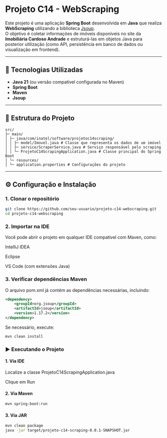 # Projeto C14 - WebScraping

Este projeto é uma aplicação **Spring Boot** desenvolvida em **Java** que realiza **WebScraping** utilizando a biblioteca [Jsoup](https://jsoup.org/).  
O objetivo é coletar informações de imóveis disponíveis no site da **Imobiliária Cardoso Andrade** e estruturá-las em objetos Java para posterior utilização (como API, persistência em banco de dados ou visualização em frontend).

---

## 🚀 Tecnologias Utilizadas

- **Java 21** (ou versão compatível configurada no Maven)
- **Spring Boot**
- **Maven**
- **Jsoup**

---

## 📂 Estrutura do Projeto

```
src/
├─ main/
│ ├─ java/com/inatel/software/projetoc14scraping/
│ │ ├─ model/Imovel.java # Classe que representa os dados de um imóvel
│ │ ├─ service/ScraperService.java # Serviço responsável pelo scraping
│ │ └─ ProjetoC14ScrapingApplication.java # Classe principal do Spring Boot
│ └─ resources/
│ └─ application.properties # Configurações do projeto
```

---

## ⚙️ Configuração e Instalação

### 1. Clonar o repositório

```bash
git clone https://github.com/seu-usuario/projeto-c14-webscraping.git
cd projeto-c14-webscraping
```

### 2. Importar na IDE

Você pode abrir o projeto em qualquer IDE compatível com Maven, como:

IntelliJ IDEA

Eclipse

VS Code (com extensões Java)

### 3. Verificar dependências Maven

O arquivo pom.xml já contém as dependências necessárias, incluindo:

```xml
<dependency>
    <groupId>org.jsoup</groupId>
    <artifactId>jsoup</artifactId>
    <version>1.17.2</version>
</dependency>
```

Se necessário, execute:

```bash
mvn clean install
```

### ▶️ Executando o Projeto

#### 1. Via IDE

Localize a classe ProjetoC14ScrapingApplication.java

Clique em Run

#### 2. Via Maven
```bash
mvn spring-boot:run
```


#### 3. Via JAR

```bash
mvn clean package
java -jar target/projeto-c14-scraping-0.0.1-SNAPSHOT.jar
```